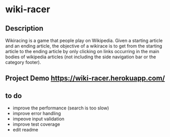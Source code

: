 # wiki-racer
## Description
Wikiracing is a game that people play on Wikipedia. Given a starting article and an ending article, the objective of a wikirace is to get from the starting article to the ending article by only clicking on links occurring in the main bodies of wikipedia articles (not including the side navigation bar or the category footer).

## Project Demo https://wiki-racer.herokuapp.com/

## to do
- improve the performance (search is too slow) 
- improve error handling
- impeove input validation
- improve test coverage
- edit readme